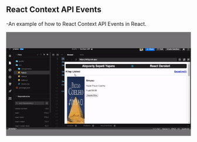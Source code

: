 ## React Context API Events

-An example of how to React Context API Events in React.

![gif](https://raw.githubusercontent.com/yhekim/Shopping-Cart-with-Contex-API/main/contex-api.gif)

